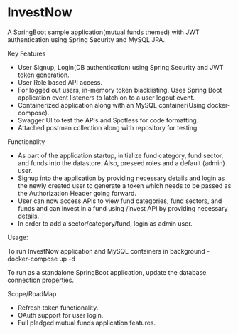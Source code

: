 # InvestNow

A SpringBoot sample application(mutual funds themed) with JWT authentication using Spring Security and MySQL JPA. 

Key Features

- User Signup, Login(DB authentication) using Spring Security and JWT token generation. 
- User Role based API access.
- For logged out users, in-memory token blacklisting. Uses Spring Boot application event listeners to latch on to a user logout event.
- Containerized application along with an MySQL container(Using docker-compose).
- Swagger UI to test the APIs and Spotless for code formatting.
- Attached postman collection along with repository for testing.

Functionality

- As part of the application startup, initialize fund category, fund sector, and funds into the datastore. Also, preseed roles and a default (admin) user.
- Signup into the application by providing necessary details and login as the newly created user to generate a token which needs to be passed as the Authorization Header going forward.
- User can now access APIs to view fund categories, fund sectors, and funds and can invest in a fund using /invest API by providing necessary details.
- In order to add a sector/category/fund, login as admin user.  

Usage:

To run InvestNow application and MySQL containers in background -
docker-compose up -d

To run as a standalone SpringBoot application, update the database connection properties.

Scope/RoadMap

- Refresh token functionality.
- OAuth support for user login.
- Full pledged mutual funds application features.
